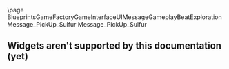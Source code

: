 \page BlueprintsGameFactoryGameInterfaceUIMessageGameplayBeatExplorationMessage_PickUp_Sulfur Message_PickUp_Sulfur
## Widgets aren't supported by this documentation (yet)

